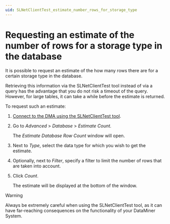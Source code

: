 ```yaml
---
uid: SLNetClientTest_estimate_number_rows_for_storage_type
---
```


# Requesting an estimate of the number of rows for a storage type in the database

It is possible to request an estimate of the how many rows there are for a certain storage type in the database.

Retrieving this information via the SLNetClientTest tool instead of via a query has the advantage that you do not risk a timeout of the query. However, for large tables, it can take a while before the estimate is returned.

To request such an estimate:

1. [Connect to the DMA using the SLNetClientTest tool](xref:Connecting_to_a_DMA_with_the_SLNetClientTest_tool).

1. Go to *Advanced* > *Database* > *Estimate Count.*

   The *Estimate Database Row Count* window will open.

1. Next to *Type*, select the data type for which you wish to get the estimate.

1. Optionally, next to *Filter*, specify a filter to limit the number of rows that are taken into account.

1. Click *Count*.

   The estimate will be displayed at the bottom of the window.

> [!WARNING]
> Always be extremely careful when using the SLNetClientTest tool, as it can have far-reaching consequences on the functionality of your DataMiner System.
